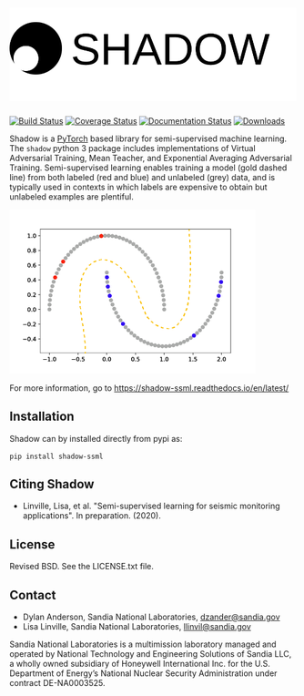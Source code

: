 ![Shadow](doc/source/figures/logo.png)
======================================

[![Build Status](https://travis-ci.org/sandialabs/shadow.svg?branch=master)](https://travis-ci.org/sandialabs/shadow)
[![Coverage Status](https://coveralls.io/repos/github/sandialabs/shadow/badge.svg?branch=master)](https://coveralls.io/github/sandialabs/shadow?branch=master)
[![Documentation Status](https://readthedocs.org/projects/shadow-ssml/badge/?version=latest)](https://shadow-ssml.readthedocs.io/en/latest/?badge=latest)
[![Downloads](https://pepy.tech/badge/shadow-ssml)](https://pepy.tech/project/shadow-ssml)

Shadow is a [PyTorch](https://pytorch.org/) based library for semi-supervised machine learning.
The `shadow` python 3 package includes implementations of Virtual Adversarial Training,
Mean Teacher, and Exponential Averaging Adversarial Training.
Semi-supervised learning enables training a model (gold dashed line) from both labeled (red and
blue) and unlabeled (grey) data, and is typically used in contexts in which labels are expensive
to obtain but unlabeled examples are plentiful.

![SSML for half moons](doc/source/figures/ssml-halfmoons.png)

For more information, go to https://shadow-ssml.readthedocs.io/en/latest/

Installation
------------
Shadow can by installed directly from pypi as:
```
pip install shadow-ssml
```

Citing Shadow
--------------
* Linville, Lisa, et al. "Semi-supervised learning for seismic monitoring applications". In preparation. (2020).

License
-------
Revised BSD. See the LICENSE.txt file.

Contact
-------
* Dylan Anderson, Sandia National Laboratories, dzander@sandia.gov
* Lisa Linville, Sandia National Laboratories, llinvil@sandia.gov

Sandia National Laboratories is a multimission laboratory managed and operated by National Technology and Engineering Solutions of Sandia LLC, a wholly owned subsidiary of Honeywell International Inc. for the U.S. Department of Energy’s National Nuclear Security Administration under contract DE-NA0003525.
